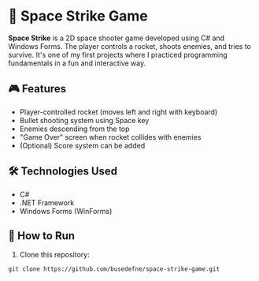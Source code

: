 # 🚀 Space Strike Game

**Space Strike** is a 2D space shooter game developed using C# and Windows Forms. The player controls a rocket, shoots enemies, and tries to survive. It's one of my first projects where I practiced programming fundamentals in a fun and interactive way.

## 🎮 Features

- Player-controlled rocket (moves left and right with keyboard)
- Bullet shooting system using Space key
- Enemies descending from the top
- "Game Over" screen when rocket collides with enemies
- (Optional) Score system can be added

## 🛠️ Technologies Used

- C#  
- .NET Framework  
- Windows Forms (WinForms)

## 🚀 How to Run

1. Clone this repository:
```bash
git clone https://github.com/busedefne/space-strike-game.git
